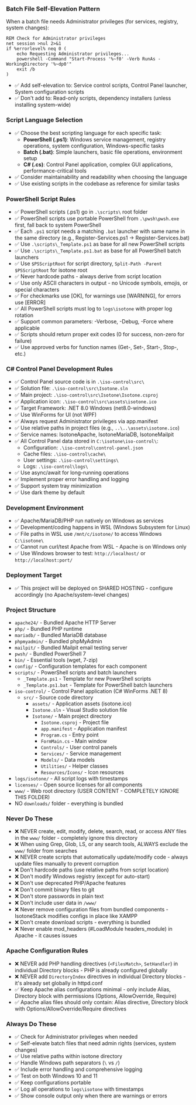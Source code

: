 ### Batch File Self-Elevation Pattern
When a batch file needs Administrator privileges (for services, registry, system changes):
```batch
REM Check for Administrator privileges
net session >nul 2>&1
if %errorlevel% neq 0 (
    echo Requesting Administrator privileges...
    powershell -Command "Start-Process '%~f0' -Verb RunAs -WorkingDirectory '%~dp0'"
    exit /b
)
```
- ✅ Add self-elevation to: Service control scripts, Control Panel launcher, System configuration scripts
- ✅ Don't add to: Read-only scripts, dependency installers (unless installing system-wide)

### Script Language Selection
- ✅ Choose the best scripting language for each specific task:
  - **PowerShell (.ps1)**: Windows service management, registry operations, system configuration, Windows-specific tasks
  - **Batch (.bat)**: Simple launchers, basic file operations, environment setup
  - **C# (.cs)**: Control Panel application, complex GUI applications, performance-critical tools
- ✅ Consider maintainability and readability when choosing the language
- ✅ Use existing scripts in the codebase as reference for similar tasks

### PowerShell Script Rules
- ✅ PowerShell scripts (.ps1) go in `.\scripts\` root folder
- ✅ PowerShell scripts use portable PowerShell from `.\pwsh\pwsh.exe` first, fall back to system PowerShell
- ✅ Each `.ps1` script needs a matching `.bat` launcher with same name in the same directory (e.g., Register-Services.ps1 → Register-Services.bat)
- ✅ Use `.\scripts\_Template.ps1` as base for all new PowerShell scripts
- ✅ Use `.\scripts\_Template.ps1.bat` as base for all PowerShell batch launchers
- ✅ Use `$PSScriptRoot` for script directory, `Split-Path -Parent $PSScriptRoot` for isotone root
- ✅ Never hardcode paths - always derive from script location
- ✅ Use only ASCII characters in output - no Unicode symbols, emojis, or special characters
- ✅ For checkmarks use [OK], for warnings use [WARNING], for errors use [ERROR]
- ✅ All PowerShell scripts must log to `logs\isotone` with proper log rotation
- ✅ Support common parameters: -Verbose, -Debug, -Force where applicable
- ✅ Scripts should return proper exit codes (0 for success, non-zero for failure)
- ✅ Use approved verbs for function names (Get-, Set-, Start-, Stop-, etc.)

### C# Control Panel Development Rules
- ✅ Control Panel source code is in `.\iso-control\src\`
- ✅ Solution file: `.\iso-control\src\Isotone.sln`
- ✅ Main project: `.\iso-control\src\Isotone\Isotone.csproj`
- ✅ Application icon: `.\iso-control\src\assets\isotone.ico`
- ✅ Target Framework: .NET 8.0 Windows (net8.0-windows)
- ✅ Use WinForms for UI (not WPF)
- ✅ Always request Administrator privileges via app.manifest
- ✅ Use relative paths in project files (e.g., `..\..\assets\isotone.ico`)
- ✅ Service names: IsotoneApache, IsotoneMariaDB, IsotoneMailpit
- ✅ All Control Panel data stored in `C:\isotone\iso-control\`:
  - Configuration: `.\iso-control\control-panel.json`
  - Cache files: `.\iso-control\cache\`
  - User settings: `.\iso-control\settings\`
  - Logs: `.\iso-control\logs\`
- ✅ Use async/await for long-running operations
- ✅ Implement proper error handling and logging
- ✅ Support system tray minimization
- ✅ Use dark theme by default

### Development Environment
- ✅ Apache/MariaDB/PHP run natively on Windows as services
- ✅ Development/coding happens in WSL (Windows Subsystem for Linux)
- ✅ File paths in WSL use `/mnt/c/isotone/` to access Windows `C:\isotone\`
- ✅ Cannot run curl/test Apache from WSL - Apache is on Windows only
- ✅ Use Windows browser to test: `http://localhost/` or `http://localhost:port/`

### Deployment Target
- ✅ This project will be deployed on SHARED HOSTING - configure accordingly (no Apache/system-level changes)

### Project Structure
- `apache24/` - Bundled Apache HTTP Server
- `php/` - Bundled PHP runtime
- `mariadb/` - Bundled MariaDB database
- `phpmyadmin/` - Bundled phpMyAdmin
- `mailpit/` - Bundled Mailpit email testing server
- `pwsh/` - Bundled PowerShell 7
- `bin/` - Essential tools (wget, 7-zip)
- `config/` - Configuration templates for each component
- `scripts/` - PowerShell scripts and batch launchers
  - `_Template.ps1` - Template for new PowerShell scripts
  - `_Template.ps1.bat` - Template for PowerShell batch launchers
- `iso-control/` - Control Panel application (C# WinForms .NET 8)
  - `src/` - Source code directory
    - `assets/` - Application assets (isotone.ico)
    - `Isotone.sln` - Visual Studio solution file
    - `Isotone/` - Main project directory
      - `Isotone.csproj` - Project file
      - `app.manifest` - Application manifest
      - `Program.cs` - Entry point
      - `FormMain.cs` - Main window
      - `Controls/` - User control panels
      - `Services/` - Service management
      - `Models/` - Data models
      - `Utilities/` - Helper classes
      - `Resources/Icons/` - Icon resources
- `logs/isotone/` - All script logs with timestamps
- `licenses/` - Open source licenses for all components
- `www/` - Web root directory (USER CONTENT - COMPLETELY IGNORE THIS FOLDER)
- NO `downloads/` folder - everything is bundled

### Never Do These
- ❌ NEVER create, edit, modify, delete, search, read, or access ANY files in the `www/` folder - completely ignore this directory
- ❌ When using Grep, Glob, LS, or any search tools, ALWAYS exclude the `www/` folder from searches
- ❌ NEVER create scripts that automatically update/modify code - always update files manually to prevent corruption
- ❌ Don't hardcode paths (use relative paths from script location)
- ❌ Don't modify Windows registry (except for auto-start)
- ❌ Don't use deprecated PHP/Apache features
- ❌ Don't commit binary files to git
- ❌ Don't store passwords in plain text
- ❌ Don't include user data in `/www/`
- ❌ Never remove configuration files from bundled components - IsotoneStack modifies configs in place like XAMPP
- ❌ Don't create download scripts - everything is bundled
- ❌ Never enable mod_headers (#LoadModule headers_module) in Apache - it causes issues

### Apache Configuration Rules
- ❌ NEVER add PHP handling directives (`<FilesMatch>`, `SetHandler`) in individual Directory blocks - PHP is already configured globally
- ❌ NEVER add `DirectoryIndex` directives in individual Directory blocks - it's already set globally in httpd.conf
- ✅ Keep Apache alias configurations minimal - only include Alias, Directory block with permissions (Options, AllowOverride, Require)
- ✅ Apache alias files should only contain: Alias directive, Directory block with Options/AllowOverride/Require directives

### Always Do These
- ✅ Check for Administrator privileges when needed
- ✅ Self-elevate batch files that need admin rights (services, system changes)
- ✅ Use relative paths within isotone directory
- ✅ Handle Windows path separators (`\` vs `/`)
- ✅ Include error handling and comprehensive logging
- ✅ Test on both Windows 10 and 11
- ✅ Keep configurations portable
- ✅ Log all operations to `logs\isotone` with timestamps
- ✅ Show console output only when there are warnings or errors